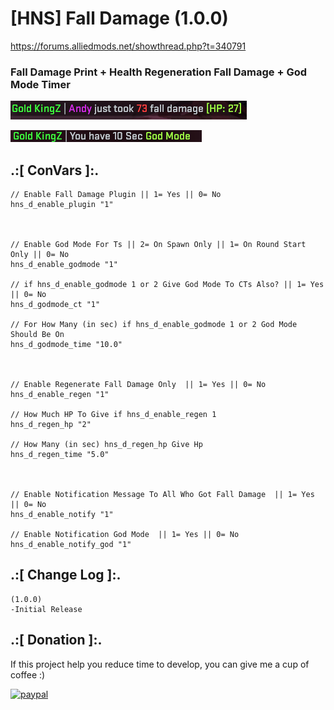 # [HNS] Fall Damage (1.0.0)
https://forums.alliedmods.net/showthread.php?t=340791

### Fall Damage Print + Health Regeneration Fall Damage + God Mode Timer

![alt text](https://github.com/oqyh/HNS-Fall-Damage/blob/main/img/screenshot1.png?raw=true)

![alt text](https://github.com/oqyh/HNS-Fall-Damage/blob/main/img/screenshot2.png?raw=true)


## .:[ ConVars ]:.
 ```
// Enable Fall Damage Plugin || 1= Yes || 0= No
hns_d_enable_plugin "1"



// Enable God Mode For Ts || 2= On Spawn Only || 1= On Round Start Only || 0= No
hns_d_enable_godmode "1"

// if hns_d_enable_godmode 1 or 2 Give God Mode To CTs Also? || 1= Yes || 0= No
hns_d_godmode_ct "1"

// For How Many (in sec) if hns_d_enable_godmode 1 or 2 God Mode Should Be On
hns_d_godmode_time "10.0"



// Enable Regenerate Fall Damage Only  || 1= Yes || 0= No
hns_d_enable_regen "1"

// How Much HP To Give if hns_d_enable_regen 1
hns_d_regen_hp "2"

// How Many (in sec) hns_d_regen_hp Give Hp
hns_d_regen_time "5.0"



// Enable Notification Message To All Who Got Fall Damage  || 1= Yes || 0= No
hns_d_enable_notify "1"

// Enable Notification God Mode  || 1= Yes || 0= No
hns_d_enable_notify_god "1"
```


## .:[ Change Log ]:.
```
(1.0.0)
-Initial Release
```

## .:[ Donation ]:.

If this project help you reduce time to develop, you can give me a cup of coffee :)

[![paypal](https://www.paypalobjects.com/en_US/i/btn/btn_donateCC_LG.gif)](https://paypal.me/oQYh)
